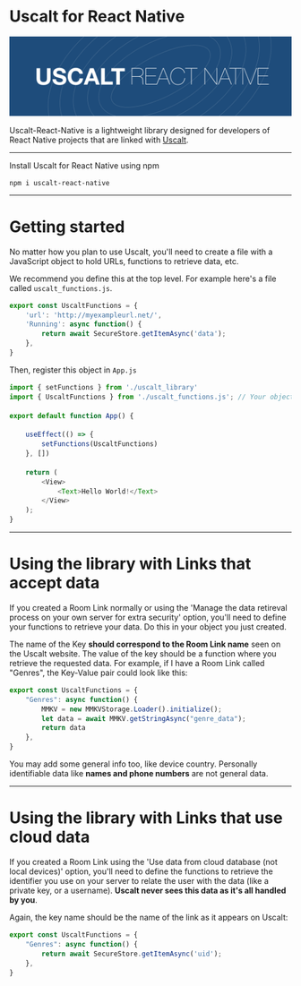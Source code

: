 # **Uscalt** for React Native

![](./assets/URN_banner.png)

Uscalt-React-Native is a lightweight library designed for developers of React Native projects that are linked with [Uscalt](https://www.uscalt.com/).
***
Install Uscalt for React Native using npm

```
npm i uscalt-react-native
```
------

# Getting started
No matter how you plan to use Uscalt, you'll need to create a file with a JavaScript object to hold URLs, functions to retrieve data, etc.

We recommend you define this at the top level. For example here's a file called `uscalt_functions.js`.

```javascript
export const UscaltFunctions = {
    'url': 'http://myexampleurl.net/',
    'Running': async function() {
        return await SecureStore.getItemAsync('data');
    },
}
```

Then, register this object in `App.js`
```javascript
import { setFunctions } from './uscalt_library'
import { UscaltFunctions } from './uscalt_functions.js'; // Your object

export default function App() {
    
    useEffect(() => {
        setFunctions(UscaltFunctions)
    }, [])

    return (
        <View>
            <Text>Hello World!</Text>
        </View>
    );
}
```

----
# Using the library with Links that accept data

If you created a Room Link normally or using the 'Manage the data retireval process on your own server for extra security' option, you'll need to define your functions to retrieve your data. Do this in your object you just created.

The name of the Key **should correspond to the Room Link name** seen on the Uscalt website. The value of the key should be a function where you retrieve the requested data. For example, if I have a Room Link called "Genres", the Key-Value pair could look like this:
```javascript
export const UscaltFunctions = {
    "Genres": async function() {
        MMKV = new MMKVStorage.Loader().initialize();
        let data = await MMKV.getStringAsync("genre_data");
        return data
    },
}
```

You may add some general info too, like device country. Personally identifiable data like **names and phone numbers** are not general data.

------
# Using the library with Links that use cloud data

If you created a Room Link using the 'Use data from cloud database (not local devices)' option, you'll need to define the functions to retrieve the identifier you use on your server to relate the user with the data (like a private key, or a username). **Uscalt never sees this data as it's all handled by you**. 

Again, the key name should be the name of the link as it appears on Uscalt:
```javascript
export const UscaltFunctions = {
    "Genres": async function() {
        return await SecureStore.getItemAsync('uid');
    },
}
```